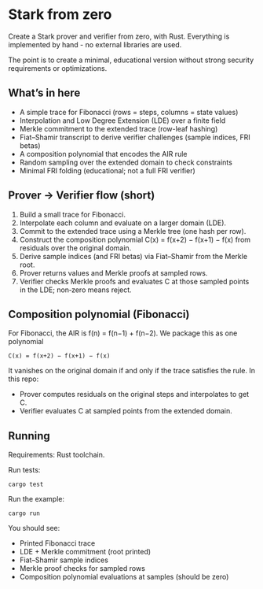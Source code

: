 # Stark from zero

Create a Stark prover and verifier from zero, with Rust. Everything is implemented by hand - no external libraries are used.

The point is to create a minimal, educational version without strong security requirements or optimizations.

## What’s in here

- A simple trace for Fibonacci (rows = steps, columns = state values)
- Interpolation and Low Degree Extension (LDE) over a finite field
- Merkle commitment to the extended trace (row-leaf hashing)
- Fiat–Shamir transcript to derive verifier challenges (sample indices, FRI betas)
- A composition polynomial that encodes the AIR rule
- Random sampling over the extended domain to check constraints
- Minimal FRI folding (educational; not a full FRI verifier)

## Prover → Verifier flow (short)

1. Build a small trace for Fibonacci.
2. Interpolate each column and evaluate on a larger domain (LDE).
3. Commit to the extended trace using a Merkle tree (one hash per row).
4. Construct the composition polynomial
   C(x) = f(x+2) − f(x+1) − f(x)
   from residuals over the original domain.
5. Derive sample indices (and FRI betas) via Fiat–Shamir from the Merkle root.
6. Prover returns values and Merkle proofs at sampled rows.
7. Verifier checks Merkle proofs and evaluates C at those sampled points in the LDE; non‑zero means reject.

## Composition polynomial (Fibonacci)

For Fibonacci, the AIR is f(n) = f(n−1) + f(n−2). We package this as one polynomial

    C(x) = f(x+2) − f(x+1) − f(x)

It vanishes on the original domain if and only if the trace satisfies the rule. In this repo:

- Prover computes residuals on the original steps and interpolates to get C.
- Verifier evaluates C at sampled points from the extended domain.

## Running

Requirements: Rust toolchain.

Run tests:

```
cargo test
```

Run the example:

```
cargo run
```

You should see:
- Printed Fibonacci trace
- LDE + Merkle commitment (root printed)
- Fiat–Shamir sample indices
- Merkle proof checks for sampled rows
- Composition polynomial evaluations at samples (should be zero)
